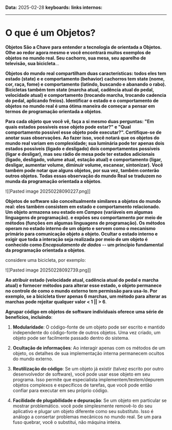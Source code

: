 
**Data:** 2025-02-28
**keyboards:** 
**links internos:** 
___

# O que é um Objetos?

**Objetos São a Chave para entender a tecnologia de orientada a Objetos. Olhe ao redor agora mesmo e você encontrará muitos exemplos de objetos no mundo real. Seu cachorro, sua mesa, seu aparelho de televisão, sua bicicleta**...

**Objetos do mundo real compartilham duas características: todos eles tem estado (state) e e comportamento (behavior) cachorros tem state (nome, cor, raça, fome) e comportamento (latindo, buscando e abanando o rabo). Bicicletas também tem state (marcha atual, cadência atual do pedal, velocidade atual) e comportamento (trocando marcha, trocando cadencia do pedal, aplicando freios). Identificar o estado e o comportamento de objetos no mundo real é uma ótima maneira de começar a pensar em termos de programação orientada a objetos**.

**Para cada objeto que você vê, faça a si mesmo duas perguntas: "Em quais estados possíveis esse objeto pode estar?" e "Qual comportamento possível esse objeto pode executar?". Certifique-se de anotar suas observações. Ao fazer isso, você notará que os objetos do mundo real variam em complexidade; sua luminária pode ter apenas dois estados possíveis (ligado e desligado) dois comportamentos possíveis (ligar e desligar), mas seu rádio de mesa pode ter estados adicionais (ligado, desligado, volume atual, estação atual) e comportamento (ligar, desligar, aumentar volume, diminuir volume, escanear, sintonizar). Você também pode notar que alguns objetos, por sua vez, também conterão outros objetos. Todas essas observação do mundo Real se traduzem no munda da programação orientada a objetos**.

![[Pasted image 20250228090227.png]]

**Objetos de software são conceitualmente similares a objetos do mundo real: eles também consistem em estado e comportamento relacionado. Um objeto armazena seu estado em *Campos* (variáveis em algumas linguagens de programação). e expões seu comportamento por meio de métodos (funções em algumas linguagens de programação). Os métodos operam no estado interno de um objeto e servem como o mecanismo primário para comunicação objeto a objeto. Ocultar o estado interno e exigir que toda a interação seja realizada por meio de um objeto é conhecido como *Encapsulamento de dados* -- um princípio fundamental da programação orientada a objetos**.


considere uma bicicleta, por exemplo:

![[Pasted image 20250228092739.png]]


**Ao atribuir estado (velocidade atual, cadência atual do pedal e marcha atual) e fornecer métodos para alterar esse estado, o objeto permanece no controle de como o mundo externo tem permissão para usa-lo. Por exemplo, se a bicicleta tiver apenas 6 marchas, um método para alterar as marchas pode rejeitar qualquer valor < 1  ||  > 6**.

**Agrupar código em objetos de software individuais oferece uma série de benefícios, incluindo**:

1. **Modularidade**: O código-fonte de um objeto pode ser escrito e mantido independente do código-fonte de outros objetos. Uma vez criado, um objeto pode ser facilmente passado dentro do sistema.

2. **Ocultação de informações**: Ao interagir apenas com os métodos de um objeto, os detalhes de sua implementação interna permanecem ocultos do mundo externo.

3. **Reutilização do código**: Se um objeto já existir (talvez escrito por outro desenvolvedor de software), você pode usar esse objeto em seu programa. Isso permite que especialista implementem/testem/depurem objetos complexos e específicos de tarefas, que você pode então confiar para executar em seu próprio código.

4. **Facilidade de plugabilidade e depuração**: Se um objeto em particular se mostrar problemático. você pode simplesmente removê-lo do seu aplicativo e plugar um objeto diferente como seu substituto. Isso é análogo a consertar problemas mecânicos no mundo real. Se um para fuso quebrar, você o substitui, não  máquina inteira. 